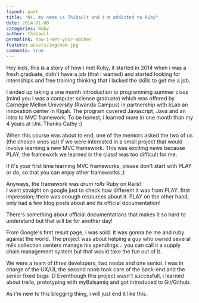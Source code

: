 ```yaml
---
layout: post
title: "Hi, my name is Thibault and i'm addicted to Ruby"
date: 2014-01-08
categories: Ruby
author: Thibault
permalink: how-i-met-your-mother
feature: assets/img/mom.jpg
comments: true
---
```


Hey kids, this is a story of how i met Ruby, it started in 2014 when i was a fresh graduate, didn't have a job (that i wanted) and started looking for internships and free training thinking that i lacked the skills to get me a job.

I ended up taking a one month introduction to programming summer class (mind you i was a computer science graduate) which was offered by Carnegie Mellon University (Rwanda Campus) in partnership with kLab an innovation center in Kigali. The program covered Javascript, Java and an intro to MVC framework. To be honest, i learned more in one month than my 4 years at Uni. Thanks Cathy :)

When this course was about to end, one of the mentors asked the two of us (the chosen ones \o/) if we were interested in a small project that would involve learning a new MVC framework. This was exciting news because PLAY, the framework we learned in the class! was too difficult for me. 

if it's your first time learning MVC frameworks, please don't start with PLAY or do, so that you can enjoy other frameworks ;)

Anyways, the framework was *drum rolls* Ruby on Rails!  
I went straight on google just to check how different it was from PLAY. first impression; there was enough resources about it. PLAY on the other hand, only had a few blog posts about and its official documentation!

There's something about official documentations that makes it so hard to understand but that will be for another day!

From Google's first result page, i was sold. It was gonna be me and ruby against the world. The project was about helping a guy who owned several milk collection centers manage his spendings... you can call it a supply chain management system but that would take the fun out of it.

We were a team of three developers, two noobs and one senior. i was in charge of the UX/UI, the second noob took care of the back-end and the senior fixed bugs :D
Eventhough this project wasn't succesfull, i learned about trello, prototyping with myBalsamiq and got introduced to Git/Github.


As i'm new to this blogging thing, i will just end it like this.

